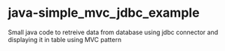 # java-simple_mvc_jdbc_example
Small java code to retreive data from database using jdbc connector and displaying it in table using MVC pattern
